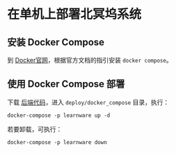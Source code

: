 # 在单机上部署北冥坞系统

## 安装 Docker Compose
到 [Docker官网](https://docs.docker.com/compose/install/#installing-compose)，根据官方文档的指引安装 `docker compose`。

## 使用 Docker Compose 部署

下载 [后端代码](https://github.com/Learnware-LAMDA/Beiming-System.git)，进入 `deploy/docker_compose` 目录，执行：
```shell
docker-compose -p learnware up -d
```
若要卸载，可执行：
```shell
docker-compose -p learnware down
```